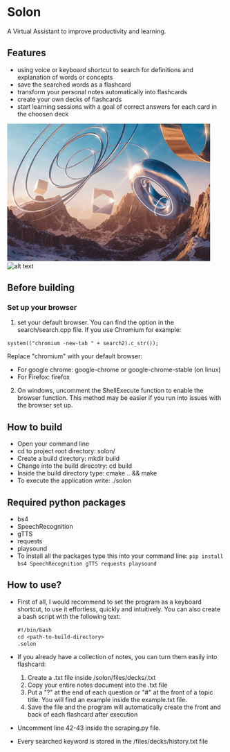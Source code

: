 # Solon
A Virtual Assistant to improve productivity and learning.

## Features
- using voice or keyboard shortcut to search for definitions and explanation of words or concepts 
- save the searched words as a flashcard 
- transform your personal notes automatically into flashcards
- create your own decks of flashcards
- start learning sessions with a goal of correct answers for each card in the choosen deck

![alt text](https://github.com/ChamsToure/solon/blob/master/learn-demo.gif)
![alt text](https://github.com/ChamsToure/solon/blob/master/search-demo.gif)


## Before building
### Set up your browser
1. set your default browser. You can find the option in the search/search.cpp file.
If you use Chromium for example:
```
system(("chromium -new-tab " + search2).c_str()); 
```
Replace "chromium" with your default browser:
* For google chrome: google-chrome or google-chrome-stable (on linux)
* For Firefox: firefox
2. On windows, uncomment the ShellExecute function to enable the browser function. This method may
be easier if you run into issues with the browser set up.

## How to build
- Open your command line
- cd to project root directory: solon/
- Create a build directory: mkdir build 
- Change into the build direcotry: cd build
- Inside the build directory type: cmake .. && make
- To execute the application write: ./solon


## Required python packages
- bs4
- SpeechRecognition
- gTTS
- requests
- playsound
- To install all the packages type this into your command line: ```pip install bs4 SpeechRecognition gTTS requests playsound ```

## How to use?
- First of all, I would recommend to set the program as a keyboard shortcut, to use it effortless, quickly and intuitively.
  You can also create a bash script with the following text:
  ```
  #!/bin/bash
  cd <path-to-build-directory>
  .solon
  ```
- If you already have a collection of notes, you can turn them easily into flashcard:
    1. Create a .txt file inside /solon/files/decks/<your-filename>.txt
    2. Copy your entire notes document into the .txt file
    3. Put a "?" at the end of each question or "#" at the front of a topic title. You will find an example inside the example.txt file.
    4. Save the file and the program will automatically create the front and back of each flashcard after execution
 
 - Uncomment line 42-43 inside the scraping.py file.
 - Every searched keyword is stored in the /files/decks/history.txt file
